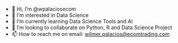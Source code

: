 - 👋 Hi, I’m @wpalaciosecom
- 👀 I’m interested in Data Science
- 🌱 I’m currently learning Data Science Tools and AI
- 💞️ I’m looking to collaborate on Python, R and Data Science Project
- 📫 How to reach me on email: wilmer.palacios@ecomtrading.com

<!---
wpalaciosecom/wpalaciosecom is a ✨ special ✨ repository because its `README.md` (this file) appears on your GitHub profile.
You can click the Preview link to take a look at your changes.
--->
